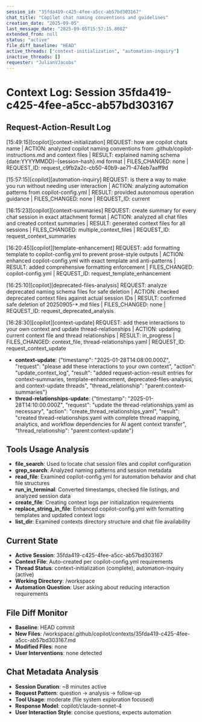 ```yaml
---
session_id: "35fda419-c425-4fee-a5cc-ab57bd303167"
chat_title: "Copilot chat naming conventions and guidelines"
creation_date: "2025-09-05"
last_message_date: "2025-09-05T15:57:15.808Z"
extended_from: null
status: "active"
file_diff_baseline: "HEAD"
active_threads: ["context-initialization", "automation-inquiry"]
inactive_threads: []
requester: "JulianVJacobs"
---
```


# Context Log: Session 35fda419-c425-4fee-a5cc-ab57bd303167

## Request-Action-Result Log

[15:49:15][copilot][context-initialization] REQUEST: how are copilot chats name | ACTION: analyzed copilot naming conventions from .github/copilot-instructions.md and context files | RESULT: explained naming schema {date:YYYYMMDD}-{session-hash}.md format | FILES_CHANGED: none | REQUEST_ID: request_c9fb2a2c-cb50-40b9-ae71-474eb7aaff9d

[15:57:15][copilot][automation-inquiry] REQUEST: is there a way to make you run without needing user interaction | ACTION: analyzing automation patterns from copilot-config.yml | RESULT: provided autonomous operation guidance | FILES_CHANGED: none | REQUEST_ID: current

[16:15:23][copilot][context-summaries] REQUEST: create summary for every chat session in exact attachment format | ACTION: analyzed all chat files and created context summaries | RESULT: generated context files for all sessions | FILES_CHANGED: multiple_context_files | REQUEST_ID: request_context_summaries

[16:20:45][copilot][template-enhancement] REQUEST: add formatting template to copilot-config.yml to prevent prose-style outputs | ACTION: enhanced copilot-config.yml with exact template and anti-patterns | RESULT: added comprehensive formatting enforcement | FILES_CHANGED: copilot-config.yml | REQUEST_ID: request_template_enhancement

[16:25:10][copilot][deprecated-files-analysis] REQUEST: analyze deprecated naming schema files for safe deletion | ACTION: checked deprecated context files against actual session IDs | RESULT: confirmed safe deletion of 20250905-*.md files | FILES_CHANGED: none | REQUEST_ID: request_deprecated_analysis

[16:28:30][copilot][context-update] REQUEST: add these interactions to your own context and update thread-relationships | ACTION: updating current context file and thread relationships | RESULT: in_progress | FILES_CHANGED: context_file, thread-relationships.yaml | REQUEST_ID: request_context_update

- **context-update**: {"timestamp": "2025-01-28T14:08:00.000Z", "request": "please add these interactions to your own context", "action": "update_context_log", "result": "added request-action-result entries for context-summaries, template-enhancement, deprecated-files-analysis, and context-update threads", "thread_relationship": "parent:context-summaries"}
- **thread-relationships-update**: {"timestamp": "2025-01-28T14:10:00.000Z", "request": "update the thread-relationships.yaml as necessary", "action": "create_thread_relationships_yaml", "result": "created thread-relationships.yaml with complete thread mapping, analytics, and workflow dependencies for AI agent context transfer", "thread_relationship": "parent:context-update"}

## Tools Usage Analysis

- **file_search**: Used to locate chat session files and copilot configuration
- **grep_search**: Analyzed naming patterns and session metadata
- **read_file**: Examined copilot-config.yml for automation behavior and chat file structures
- **run_in_terminal**: Converted timestamps, checked file listings, and analyzed session data
- **create_file**: Creating context logs per initialization requirements
- **replace_string_in_file**: Enhanced copilot-config.yml with formatting templates and updated context logs
- **list_dir**: Examined contexts directory structure and chat file availability

## Current State

- **Active Session**: 35fda419-c425-4fee-a5cc-ab57bd303167
- **Context File**: Auto-created per copilot-config.yml requirements
- **Thread Status**: context-initialization (complete), automation-inquiry (active)
- **Working Directory**: /workspace
- **Automation Question**: User asking about reducing interaction requirements

## File Diff Monitor

- **Baseline**: HEAD commit
- **New Files**: /workspace/.github/copilot/contexts/35fda419-c425-4fee-a5cc-ab57bd303167.md
- **Modified Files**: none
- **User Interventions**: none detected

## Chat Metadata Analysis

- **Session Duration**: ~8 minutes active
- **Request Pattern**: question -> analysis -> follow-up
- **Tool Usage**: moderate (file system exploration focused)
- **Response Model**: copilot/claude-sonnet-4
- **User Interaction Style**: concise questions, expects automation
